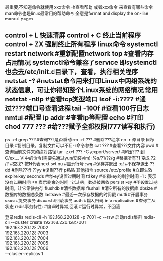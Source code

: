 最重要,不知道命令就使用 xxx命令 -h查看帮助  或者xxx命令 来查看有哪些命令
man命令也是linux最常用的帮助命令
全意是format and display the on-line manual pages

control + L 快速清屏
control + C 终止当前程序
control + ZX 强制终止所有程序
linux命令
systemctl restart network #重新配置network
top #查看内存占用情况
 systemctl命令兼容了service
即systemctl也会去/etc/init.d目录下，查看，执行相关程序
netstat -? #netstat命令用来打印Linux中网络系统的状态信息，可让你得知整个Linux系统的网络情况
常用netstat -ntlp  #查看tcp类型端口
lsof -i:???? #通过????端口号查看进程
tail -100f #查看100行日志
nmtui #配置
ip addr #查看ip等配置
echo #打印
chod 777 ??? #给???赋予全部权限(777读写和执行)
-----------------------------
ps -ef|grep ??? #查询???是否启动
rm -rf ??? #删除???程序
cp -r 源目录 目标目录 #复制目录，复制文件可以不用-r命令参数
cat ??? #查看???文件内容
pwd #查询当前文件夹的绝对路径
tar -zxvf ??? -C /export/server/ #解压??? 到 C/ex....
VI中的命令(需要先通过yum安装vim)
:%s/?1/?2/g  #替换所有?1 变成 ?2
/?   #查找? 按N代表next
set nu #显示行号
:wq #保存并退出
:q! #不保存退出
??dd #删除??行
??yy   #复制??行     p粘贴
其他指令
source /etc/profile  #立即生效
expire key seconds  #给key设置过期时间
ttl key    #查看key的剩余时间  -1：表示没有过期时间  >0 表示剩余的时间 -2:过期，数据被回收
persist key #不设置过期时间，让它常驻内存
flushdb  #清空数据库
flushall  #清空所有的数据库
dbsize  #数据库的数据总条数
lastsave  #最近一次保存数据的时间戳
mutli #开启事务
exec #提交事务
discard #回滚事务
auth #输入密码
info replication $查询主从状态
redis事务特性:
#编译时异常,回滚
#运行时异常，不回滚

 登录redis   redis-cli -h 192.168.220.128 -p 7001 -c --raw
启动redis集群
redis-cli --cluster create 192.168.220.128:7001 \
192.168.220.128:7002 \
192.168.220.128:7003 \
192.168.220.128:7004 \
192.168.220.128:7005 \
192.168.220.128:7006 \
--cluster-replicas 1 





















